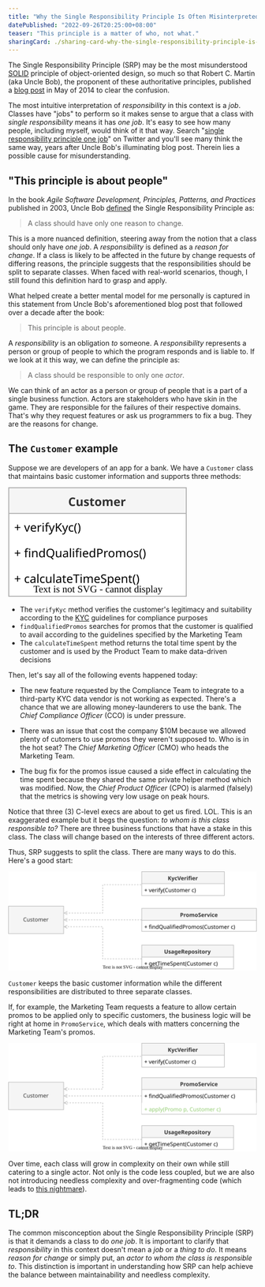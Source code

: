 ```yaml
---
title: "Why the Single Responsibility Principle Is Often Misinterpreted"
datePublished: "2022-09-26T20:25:00+08:00"
teaser: "This principle is a matter of who, not what."
sharingCard: ./sharing-card-why-the-single-responsibility-principle-is-often-misinterpreted.png
---
```


The Single Responsibility Principle (SRP) may be the most misunderstood [SOLID](https://en.wikipedia.org/wiki/SOLID) principle of object-oriented design, so much so that Robert C. Martin (aka Uncle Bob), the proponent of these authoritative principles, published a [blog post](https://blog.cleancoder.com/uncle-bob/2014/05/08/SingleReponsibilityPrinciple.html) in May of 2014 to clear the confusion.

The most intuitive interpretation of _responsibility_ in this context is a _job_. Classes have "jobs" to perform so it makes sense to argue that a class with _single responsibility_ means it has _one job_. It's easy to see how many people, including myself, would think of it that way. Search "[single responsibility principle one job](https://twitter.com/search?q=single%20responsibility%20principle%20one%20job&src=typed_query)" on Twitter and you'll see many think the same way, years after Uncle Bob's illuminating blog post. Therein lies a possible cause for misunderstanding.


## "This principle is about people"

In the book _Agile Software Development, Principles, Patterns, and Practices_ published in 2003, Uncle Bob [defined](https://drive.google.com/file/d/0ByOwmqah_nuGNHEtcU5OekdDMkk/edit?resourcekey=0-AbuGpXQzwZcUGExkktKt0g) the Single Responsibility Principle as:

> A class should have only one reason to change.

This is a more nuanced definition, steering away from the notion that a class should only have _one job_. A _responsibility_ is defined as a _reason for change_. If a class is likely to be affected in the future by change requests of differing reasons, the principle suggests that the responsibilities should be split to separate classes. When faced with real-world scenarios, though, I still found this definition hard to grasp and apply.

What helped create a better mental model for me personally is captured in this statement from Uncle Bob's aforementioned blog post that followed over a decade after the book:

> This principle is about people.

A _responsibility_ is an obligation _to_ someone. A _responsibility_ represents a person or group of people to which the program responds and is liable to. If we look at it this way, we can define the principle as:

> A class should be responsible to only one _actor_.

We can think of an actor as a person or group of people that is a part of a single business function. Actors are stakeholders who have skin in the game. They are responsible for the failures of their respective domains. That's why they request features or ask us programmers to fix a bug. They are the reasons for change.


## The `Customer` example

Suppose we are developers of an app for a bank. We have a `Customer` class that maintains basic customer information and supports three methods:

![Customer class](customer.svg)

- The `verifyKyc` method verifies the customer's legitimacy and suitability according to the [KYC](https://en.wikipedia.org/wiki/Know_your_customer) guidelines for compliance purposes
- `findQualifiedPromos` searches for promos that the customer is qualified to avail according to the guidelines specified by the Marketing Team
- The `calculateTimeSpent` method returns the total time spent by the customer and is used by the Product Team to make data-driven decisions

Then, let's say all of the following events happened today:

- The new feature requested by the Compliance Team to integrate to a third-party KYC data vendor is not working as expected. There's a chance that we are allowing money-launderers to use the bank. The _Chief Compliance Officer_ (CCO) is under pressure.

- There was an issue that cost the company $10M because we allowed plenty of cutomers to use promos they weren't supposed to. Who is in the hot seat? The _Chief Marketing Officer_ (CMO) who heads the Marketing Team.

- The bug fix for the promos issue caused a side effect in calculating the time spent because they shared the same private helper method which was modified. Now, the _Chief Product Officer_ (CPO) is alarmed (falsely) that the metrics is showing very low usage on peak hours.

Notice that three (3) C-level execs are about to get us fired. LOL. This is an exaggerated example but it begs the question: _to whom is this class responsible to?_ There are three business functions that have a stake in this class. The class will change based on the interests of three different actors.

Thus, SRP suggests to split the class. There are many ways to do this. Here's a good start:

<p class='svg-wrapper'>
    <img src='customer-split.svg' alt='Customer class split' />
</p>

`Customer` keeps the basic customer information while the different responsibilities are distributed to three separate classes.

If, for example, the Marketing Team requests a feature to allow certain promos to be applied only to specific customers, the business logic will be right at home in `PromoService`, which deals with matters concerning the Marketing Team's promos.

<p class='svg-wrapper'>
    <img src='customer-split-new-feature.svg' alt='PromoService new feature' />
</p>

Over time, each class will grow in complexity on their own while still catering to a single actor. Not only is the code less coupled, but we are also not introducing needless complexity and over-fragmenting code (which leads to [this nightmare](https://softwareengineering.stackexchange.com/questions/150760/single-responsibility-principle-how-can-i-avoid-code-fragmentation)).

## TL;DR

The common misconception about the Single Responsibility Principle (SRP) is that it demands a class to do _one job_. It is important to clarify that _responsibility_ in this context doesn't mean a _job_ or a _thing to do_. It means _reason for change_ or simply put, an _actor to whom the class is responsible to_. This distinction is important in understanding how SRP can help achieve the balance between maintainability and needless complexity.
